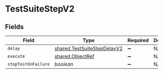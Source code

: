 # TestSuiteStepV2


## Fields

| Field                                                                             | Type                                                                              | Required                                                                          | Description                                                                       |
| --------------------------------------------------------------------------------- | --------------------------------------------------------------------------------- | --------------------------------------------------------------------------------- | --------------------------------------------------------------------------------- |
| `delay`                                                                           | [shared.TestSuiteStepDelayV2](../../../sdk/models/shared/testsuitestepdelayv2.md) | :heavy_minus_sign:                                                                | N/A                                                                               |
| `execute`                                                                         | [shared.ObjectRef](../../../sdk/models/shared/objectref.md)                       | :heavy_minus_sign:                                                                | N/A                                                                               |
| `stopTestOnFailure`                                                               | *boolean*                                                                         | :heavy_minus_sign:                                                                | N/A                                                                               |